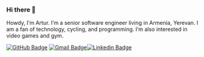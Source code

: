 ### Hi there 👋
Howdy, I’m Artur. I’m a senior software engineer living in Armenia, Yerevan. I am a fan of technology, cycling, and programming. I’m also interested in video games and gym.

[![GitHub Badge](https://img.shields.io/badge/-@artur--avdalyan-%23181717?style=flat&logo=github)](https://github.com/artavdalyan) [![Gmail Badge](https://img.shields.io/badge/-art.avdalyan89@gmail.com-c14438?style=flat&logo=Gmail&logoColor=white&link=mailto:art.avdalyan89@gmail.com)](mailto:contact@surenatoyan.com)[![Linkedin Badge](https://img.shields.io/badge/-@arturavdalyan-blue?style=flat&logo=Linkedin&logoColor=white&link=https://www.linkedin.com/in/arthur-a-4aa8bb135//)](https://www.linkedin.com/in/arthur-a-4aa8bb135/)
<!--
**artavdalyan/artavdalyan** is a ✨ _special_ ✨ repository because its `README.md` (this file) appears on your GitHub profile.

Here are some ideas to get you started:

- 🔭 I’m currently working on ...
- 🌱 I’m currently learning ...
- 👯 I’m looking to collaborate on ...
- 🤔 I’m looking for help with ...
- 💬 Ask me about ...
- 📫 How to reach me: ...
- 😄 Pronouns: ...
- ⚡ Fun fact: ...
-->
